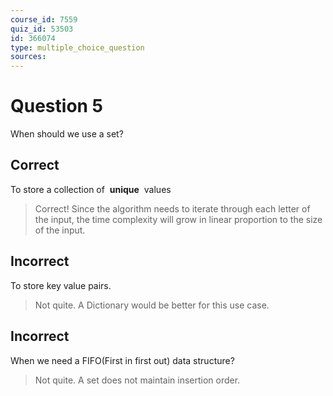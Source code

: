 ```yaml
---
course_id: 7559
quiz_id: 53503
id: 366074
type: multiple_choice_question
sources:
---
```


# Question 5

When should we use a set?&nbsp;

## Correct

To store a collection of&nbsp; **unique** &nbsp;values

> Correct! Since the algorithm needs to iterate through each letter of the input,
> the time complexity will grow in linear proportion to the size of the input.

## Incorrect

To store key value pairs.

> Not quite. A Dictionary would be better for this use case.

## Incorrect

When we need a FIFO(First in first out) data structure?&nbsp;

> Not quite. A set does not maintain insertion order.&nbsp;
